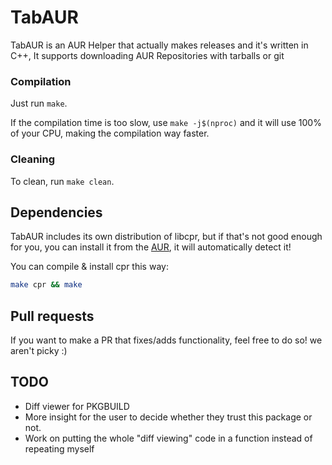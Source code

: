 # TabAUR

TabAUR is an AUR Helper that actually makes releases and it's written in C++, It supports downloading AUR Repositories with tarballs or git

### Compilation
Just run `make`.

If the compilation time is too slow, use `make -j$(nproc)` and it will use 100% of your CPU, making the compilation way faster.

### Cleaning
To clean, run `make clean`.

## Dependencies
TabAUR includes its own distribution of libcpr, but if that's not good enough for you, you can install it from the [AUR](https://aur.archlinux.org/packages/cpr), it will automatically detect it!

You can compile & install cpr this way:
```bash
make cpr && make
```

## Pull requests
If you want to make a PR that fixes/adds functionality, feel free to do so! we aren't picky :)

## TODO

- Diff viewer for PKGBUILD
- More insight for the user to decide whether they trust this package or not.
- Work on putting the whole "diff viewing" code in a function instead of repeating myself

